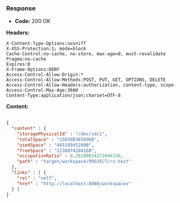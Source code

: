 ### Response

* **Code:** 200 OK

**Headers:**

`X-Content-Type-Options:nosniff`  
`X-XSS-Protection:1; mode=block`  
`Cache-Control:no-cache, no-store, max-age=0, must-revalidate`  
`Pragma:no-cache`  
`Expires:0`  
`X-Frame-Options:DENY`  
`Access-Control-Allow-Origin:*`  
`Access-Control-Allow-Methods:POST, PUT, GET, OPTIONS, DELETE`  
`Access-Control-Allow-Headers:authorization, content-type, scope`  
`Access-Control-Max-Age:3600`  
`Content-Type:application/json;charset=UTF-8`  

**Content:**

```json
    
{
  "content" : {
    "storagePhysicalId" : "/dev/sdc1",
    "totalSpace" : "158398365696B",
    "usedSpace" : "44510945280B",
    "freeSpace" : "113887420416B",
    "occupationRatio" : 0.28100634172846156,
    "path" : "target/workspace/PROJECT/rs-test"
  },
  "links" : [ {
    "rel" : "self",
    "href" : "http://localhost:8080/workspaces"
  } ]
}
```
